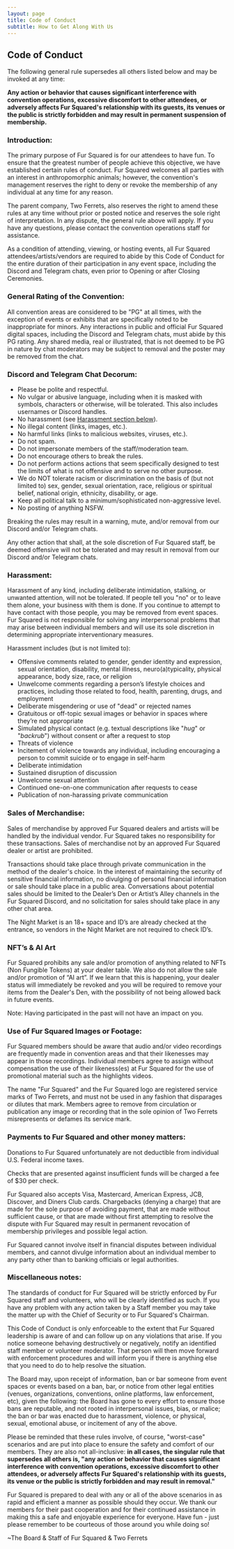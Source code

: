 ```yaml
---
layout: page
title: Code of Conduct
subtitle: How to Get Along With Us
---
```


## **Code of Conduct**

The following general rule supersedes all others listed below and may be invoked at any time:

**Any action or behavior that causes significant interference with convention operations, excessive discomfort to other attendees, or adversely affects Fur Squared's relationship with its guests, its venues or the public is strictly forbidden and may result in permanent suspension of membership.**

### **Introduction:**

The primary purpose of Fur Squared is for our attendees to have fun. To ensure that the greatest number of people achieve this objective, we have established certain rules of conduct. Fur Squared welcomes all parties with an interest in anthropomorphic animals; however, the convention's management reserves the right to deny or revoke the membership of any individual at any time for any reason.

The parent company, Two Ferrets, also reserves the right to amend these rules at any time without prior or posted notice and reserves the sole right of interpretation. In any dispute, the general rule above will apply. If you have any questions, please contact the convention operations staff for assistance.

As a condition of attending, viewing, or hosting events, all Fur Squared attendees/artists/vendors are required to abide by this Code of Conduct for the entire duration of their participation in any event space, including the Discord and Telegram chats, even prior to Opening or after Closing Ceremonies.

### **General Rating of the Convention:**

All convention areas are considered to be "PG" at all times, with the exception of events or exhibits that are specifically noted to be inappropriate for minors. Any interactions in public and official Fur Squared digital spaces, including the Discord and Telegram chats, must abide by this PG rating. Any shared media, real or illustrated, that is not deemed to be PG in nature by chat moderators may be subject to removal and the poster may be removed from the chat.

### **Discord and Telegram Chat Decorum:**

* Please be polite and respectful.
* No vulgar or abusive language, including when it is masked with symbols, characters or otherwise, will be tolerated. This also includes usernames or Discord handles.
* No harassment (see [Harassment section below](#harassment)).
* No illegal content (links, images, etc.).
* No harmful links (links to malicious websites, viruses, etc.).
* Do not spam.
* Do not impersonate members of the staff/moderation team.
* Do not encourage others to break the rules.
* Do not perform actions actions that seem specifically designed to test the limits of what is not offensive and to serve no other purpose.
* We do NOT tolerate racism or discrimination on the basis of (but not limited to) sex, gender, sexual orientation, race, religious or spiritual belief, national origin, ethnicity, disability, or age.
* Keep all political talk to a minimum/sophisticated non-aggressive level.
* No posting of anything NSFW.

Breaking the rules may result in a warning, mute, and/or removal from our Discord and/or Telegram chats.

Any other action that shall, at the sole discretion of Fur Squared staff, be deemed offensive will not be tolerated and may result in removal from our Discord and/or Telegram chats.

### **Harassment:**

Harassment of any kind, including deliberate intimidation, stalking, or unwanted attention, will not be tolerated. If people tell you "no" or to leave them alone, your business with them is done. If you continue to attempt to have contact with those people, you may be removed from event spaces. Fur Squared is not responsible for solving any interpersonal problems that may arise between individual members and will use its sole discretion in determining appropriate interventionary measures.

Harassment includes (but is not limited to):

* Offensive comments related to gender, gender identity and expression, sexual orientation, disability, mental illness, neuro(a)typicality, physical appearance, body size, race, or religion
* Unwelcome comments regarding a person’s lifestyle choices and practices, including those related to food, health, parenting, drugs, and employment
* Deliberate misgendering or use of "dead" or rejected names
* Gratuitous or off-topic sexual images or behavior in spaces where they’re not appropriate
* Simulated physical contact (e.g. textual descriptions like "*hug*" or "*backrub*") without consent or after a request to stop
* Threats of violence
* Incitement of violence towards any individual, including encouraging a person to commit suicide or to engage in self-harm
* Deliberate intimidation
* Sustained disruption of discussion
* Unwelcome sexual attention
* Continued one-on-one communication after requests to cease
* Publication of non-harassing private communication

### **Sales of Merchandise:**

Sales of merchandise by approved Fur Squared dealers and artists will be handled by the individual vendor. Fur Squared takes no responsibility for these transactions. Sales of merchandise not by an approved Fur Squared dealer or artist are prohibited.

Transactions should take place through private communication in the method of the dealer's choice. In the interest of maintaining the security of sensitive financial information, no divulging of personal financial information or sale should take place in a public area. Conversations about potential sales should be limited to the Dealer’s Den or Artist’s Alley channels in the Fur Squared Discord, and no solicitation for sales should take place in any other chat area.

The Night Market is an 18+ space and ID’s are already checked at the entrance, so vendors in the Night Market are not required to check ID’s.

### **NFT’s & AI Art**

Fur Squared prohibits any sale and/or promotion of anything related to NFTs (Non Fungible Tokens) at your dealer table. We also do not allow the sale and/or promotion of “AI art”. If we
learn that this is happening, your dealer status will immediately be revoked and you will be required to remove your items from the Dealer's Den, with the possibility of not being allowed back in future events.

Note: Having participated in the past will not have an impact on you.

### **Use of Fur Squared Images or Footage:**

Fur Squared members should be aware that audio and/or video recordings are frequently made in convention areas and that their likenesses may appear in those recordings. Individual members agree to assign without compensation the use of their likeness(es) at Fur Squared for the use of promotional material such as the highlights videos.

The name "Fur Squared" and the Fur Squared logo are registered service marks of Two Ferrets, and must not be used in any fashion that disparages or dilutes that mark. Members agree to remove from circulation or publication any image or recording that in the sole opinion of Two Ferrets misrepresents or defames its service mark.

### **Payments to Fur Squared and other money matters:**

Donations to Fur Squared unfortunately are not deductible from individual U.S. Federal income taxes.

Checks that are presented against insufficient funds will be charged a fee of $30 per check.

Fur Squared also accepts Visa, Mastercard, American Express, JCB, Discover, and Diners Club cards. Chargebacks (denying a charge) that are made for the sole purpose of avoiding payment, that are made without sufficient cause, or that are made without first attempting to resolve the dispute with Fur Squared may result in permanent revocation of membership privileges and possible legal action.

Fur Squared cannot involve itself in financial disputes between individual members, and cannot divulge information about an individual member to any party other than to banking officials or legal authorities.

### **Miscellaneous notes:**

The standards of conduct for Fur Squared will be strictly enforced by Fur Squared staff and volunteers, who will be clearly identified as such. If you have any problem with any action taken by a Staff member you may take the matter up with the Chief of Security or to Fur Squared's Chairman.

This Code of Conduct is only enforceable to the extent that Fur Squared leadership is aware of and can follow up on any violations that arise. If you notice someone behaving destructively or negatively, notify an identified staff member or volunteer moderator. That person will then move forward with enforcement procedures and will inform you if there is anything else that you need to do to help resolve the situation.

The Board may, upon receipt of information, ban or bar someone from event spaces or events based on a ban, bar, or notice from other legal entities (venues, organizations, conventions, online platforms, law enforcement, etc), given the following: the Board has gone to every effort to ensure those bans are reputable, and not rooted in interpersonal issues, bias, or malice; the ban or bar was enacted due to harassment, violence, or physical, sexual, emotional abuse, or incitement of any of the above.

Please be reminded that these rules involve, of course, "worst-case" scenarios and are put into place to ensure the safety and comfort of our members. They are also not all-inclusive: **in all cases, the singular rule that supersedes all others is, "any action or behavior that causes significant interference with convention operations, excessive discomfort to other attendees, or adversely affects Fur Squared's relationship with its guests, its venue or the public is strictly forbidden and may result in removal."**

Fur Squared is prepared to deal with any or all of the above scenarios in as rapid and efficient a manner as possible should they occur. We thank our members for their past cooperation and for their continued assistance in making this a safe and enjoyable experience for everyone. Have fun - just please remember to be courteous of those around you while doing so\!

~The Board & Staff of Fur Squared & Two Ferrets
